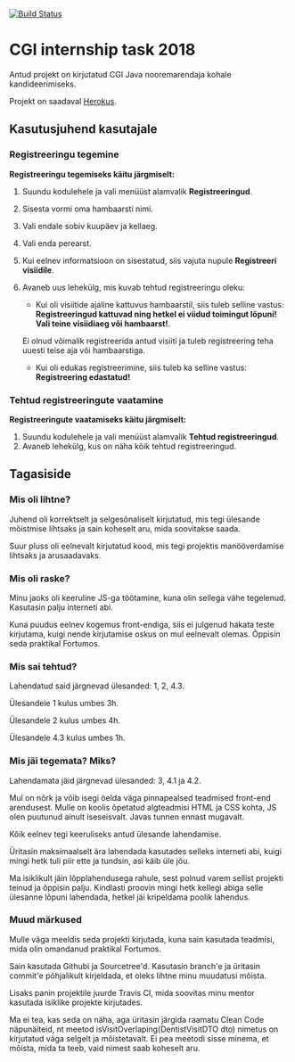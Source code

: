 [![Build Status](https://travis-ci.org/kertmannik/CGI_test_task.svg?branch=master)](https://travis-ci.org/kertmannik/CGI_test_task)

# CGI internship task 2018

Antud projekt on kirjutatud CGI Java nooremarendaja kohale kandideerimiseks.

Projekt on saadaval [Herokus](https://cgitesttask.herokuapp.com/).

## Kasutusjuhend kasutajale
### Registreeringu tegemine
**Registreeringu tegemiseks käitu järgmiselt:**

1. Suundu kodulehele ja vali menüüst alamvalik **Registreeringud**.
2. Sisesta vormi oma hambaarsti nimi.
3. Vali endale sobiv kuupäev ja kellaeg.
4. Vali enda perearst.
5. Kui eelnev informatsioon on sisestatud, siis vajuta nupule **Registreeri visiidile**.
6. Avaneb uus lehekülg, mis kuvab tehtud registreeringu oleku:
   * Kui oli visiitide ajaline kattuvus hambaarstil, siis tuleb selline vastus: **Registreeringud kattuvad ning hetkel ei viidud toimingut lõpuni! Vali teine visiidiaeg või hambaarst!**.

   Ei olnud võimalik registreerida antud visiiti ja tuleb registreering teha uuesti teise aja või hambaarstiga.
   * Kui oli edukas registreerimine, siis tuleb ka selline vastus: **Registreering edastatud!**

### Tehtud registreeringute vaatamine
**Registreeringute vaatamiseks käitu järgmiselt:**
1. Suundu kodulehele ja vali menüüst alamvalik **Tehtud registreeringud**.
2. Avaneb lehekülg, kus on näha kõik tehtud registreeringud.

## Tagasiside
### Mis oli lihtne?
Juhend oli korrektselt ja selgesõnaliselt kirjutatud, mis tegi ülesande mõistmise lihtsaks ja sain koheselt aru, mida soovitakse saada.

Suur pluss oli eelnevalt kirjutatud kood, mis tegi projektis manööverdamise lihtsaks ja arusaadavaks.

### Mis oli raske?
Minu jaoks oli keeruline JS-ga töötamine, kuna olin sellega vähe tegelenud. Kasutasin palju interneti abi.

Kuna puudus eelnev kogemus front-endiga, siis ei julgenud hakata teste kirjutama, kuigi nende kirjutamise oskus on mul eelnevalt olemas. Õppisin seda praktikal Fortumos.

### Mis sai tehtud?
Lahendatud said järgnevad ülesanded: 1, 2, 4.3.

Ülesandele 1 kulus umbes 3h.

Ülesandele 2 kulus umbes 4h.

Ülesandele 4.3 kulus umbes 1h.

### Mis jäi tegemata? Miks?
Lahendamata jäid järgnevad ülesanded: 3, 4.1 ja 4.2.

Mul on nõrk ja võib isegi öelda väga pinnapealsed teadmised front-end arendusest. Mulle on koolis õpetatud algteadmisi HTML ja CSS kohta, JS olen puutunud ainult iseseisvalt. Javas tunnen ennast mugavalt.

Kõik eelnev tegi keeruliseks antud ülesande lahendamise.

Üritasin maksimaalselt ära lahendada kasutades selleks interneti abi, kuigi mingi hetk tuli piir ette ja tundsin, asi käib üle jõu.

Ma isiklikult jäin lõpplahendusega rahule, sest polnud varem sellist projekti teinud ja õppisin palju. Kindlasti proovin mingi hetk kellegi abiga selle ülesanne lõpuni lahendada, hetkel jäi kripeldama poolik lahendus.

### Muud märkused
Mulle väga meeldis seda projekti kirjutada, kuna sain kasutada teadmisi, mida olin omandanud praktikal Fortumos.

Sain kasutada Githubi ja Sourcetree'd. Kasutasin branch'e ja üritasin commit'e põhjalikult kirjeldada, et oleks lihtne minu muudatusi mõista.

Lisaks panin projektile juurde Travis CI, mida soovitas minu mentor kasutada isiklike projekte kirjutades.

Ma ei tea, kas seda on näha, aga üritasin järgida raamatu Clean Code näpunäiteid, nt meetod isVisitOverlaping(DentistVisitDTO dto) nimetus on kirjutatud väga selgelt ja mõistetavalt. Ei pea meetodi sisse minema, et mõista, mida ta teeb, vaid nimest saab koheselt aru.
